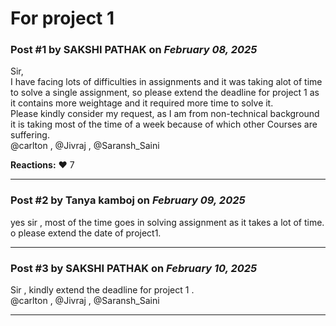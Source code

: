 # For project 1

### Post #1 by **SAKSHI PATHAK** on *February 08, 2025*
Sir,  
I have facing lots of difficulties in assignments and it was taking alot of time to solve a single assignment, so please extend the deadline for project 1 as it contains more weightage and it required more time to solve it.  
Please kindly consider my request, as I am from non-technical background it is taking most of the time of a week because of which other Courses are suffering.  
@carlton , @Jivraj , @Saransh\_Saini

**Reactions:** ❤️ 7

---

### Post #2 by **Tanya kamboj** on *February 09, 2025*
yes sir , most of the time goes in solving assignment as it takes a lot of time. o please extend the date of project1.

---

### Post #3 by **SAKSHI PATHAK** on *February 10, 2025*
Sir , kindly extend the deadline for project 1 .  
@carlton , @Jivraj , @Saransh\_Saini

---
